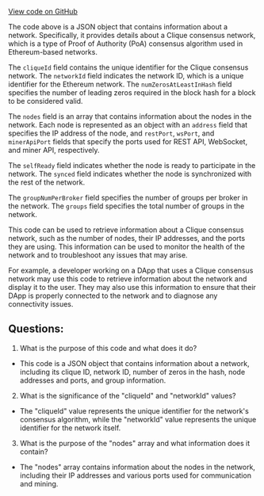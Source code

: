 [View code on GitHub](https://github.com/oxygenium/oxygenium-web3/packages/web3/src/fixtures/self-clique.json)

The code above is a JSON object that contains information about a network. Specifically, it provides details about a Clique consensus network, which is a type of Proof of Authority (PoA) consensus algorithm used in Ethereum-based networks. 

The `cliqueId` field contains the unique identifier for the Clique consensus network. The `networkId` field indicates the network ID, which is a unique identifier for the Ethereum network. The `numZerosAtLeastInHash` field specifies the number of leading zeros required in the block hash for a block to be considered valid. 

The `nodes` field is an array that contains information about the nodes in the network. Each node is represented as an object with an `address` field that specifies the IP address of the node, and `restPort`, `wsPort`, and `minerApiPort` fields that specify the ports used for REST API, WebSocket, and miner API, respectively. 

The `selfReady` field indicates whether the node is ready to participate in the network. The `synced` field indicates whether the node is synchronized with the rest of the network. 

The `groupNumPerBroker` field specifies the number of groups per broker in the network. The `groups` field specifies the total number of groups in the network. 

This code can be used to retrieve information about a Clique consensus network, such as the number of nodes, their IP addresses, and the ports they are using. This information can be used to monitor the health of the network and to troubleshoot any issues that may arise. 

For example, a developer working on a DApp that uses a Clique consensus network may use this code to retrieve information about the network and display it to the user. They may also use this information to ensure that their DApp is properly connected to the network and to diagnose any connectivity issues.
## Questions: 
 1. What is the purpose of this code and what does it do?
- This code is a JSON object that contains information about a network, including its clique ID, network ID, number of zeros in the hash, node addresses and ports, and group information.

2. What is the significance of the "cliqueId" and "networkId" values?
- The "cliqueId" value represents the unique identifier for the network's consensus algorithm, while the "networkId" value represents the unique identifier for the network itself.

3. What is the purpose of the "nodes" array and what information does it contain?
- The "nodes" array contains information about the nodes in the network, including their IP addresses and various ports used for communication and mining.